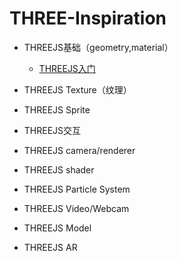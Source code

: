 # THREE-Inspiration

- THREEJS基础（geometry,material）

    - [THREEJS入门](/Basic/starter.md)

- THREEJS Texture（纹理）

- THREEJS Sprite

- THREEJS交互

- THREEJS camera/renderer

- THREEJS shader

- THREEJS Particle System

- THREEJS Video/Webcam

- THREEJS Model

- THREEJS AR
